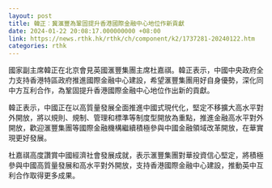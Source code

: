 ```yaml
---
layout: post
title: 韓正︰冀滙豐為鞏固提升香港國際金融中心地位作新貢獻
date: 2024-01-22 20:08:17.000000000 +08:00
link: https://news.rthk.hk/rthk/ch/component/k2/1737281-20240122.htm
categories: rthk
---
```


國家副主席韓正在北京會見英國滙豐集團主席杜嘉祺。韓正表示，中國中央政府全力支持香港特區政府推進國際金融中心建設，希望滙豐集團用好自身優勢，深化同中方互利合作，為鞏固提升香港國際金融中心地位作出新的貢獻。

韓正表示，中國正在以高質量發展全面推進中國式現代化，堅定不移擴大高水平對外開放，將以規則、規制、管理和標準等制度型開放為重點，推進金融高水平對外開放，歡迎滙豐集團等國際金融機構繼續積極參與中國金融領域改革開放，在華實現更好發展。

杜嘉祺高度讚賞中國經濟社會發展成就，表示滙豐集團對華投資信心堅定，將積極參與中國高質量發展和高水平對外開放，支持香港國際金融中心建設，推動英中互利合作取得更多成果。
